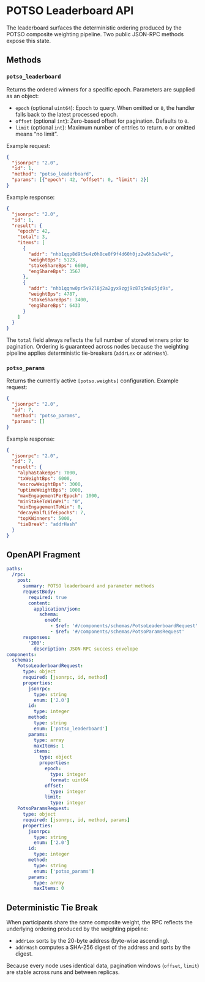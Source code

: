 # POTSO Leaderboard API

The leaderboard surfaces the deterministic ordering produced by the POTSO
composite weighting pipeline. Two public JSON-RPC methods expose this state.

## Methods

### `potso_leaderboard`

Returns the ordered winners for a specific epoch. Parameters are supplied as an
object:

- `epoch` (optional `uint64`): Epoch to query. When omitted or `0`, the handler
  falls back to the latest processed epoch.
- `offset` (optional `int`): Zero-based offset for pagination. Defaults to `0`.
- `limit` (optional `int`): Maximum number of entries to return. `0` or omitted
  means “no limit”.

Example request:

```json
{
  "jsonrpc": "2.0",
  "id": 1,
  "method": "potso_leaderboard",
  "params": [{"epoch": 42, "offset": 0, "limit": 2}]
}
```

Example response:

```json
{
  "jsonrpc": "2.0",
  "id": 1,
  "result": {
    "epoch": 42,
    "total": 3,
    "items": [
      {
        "addr": "nhb1qqp8d9t5u4z0h8ce0f9f4d60h0jz2w6h5a3w4k",
        "weightBps": 5123,
        "stakeShareBps": 6600,
        "engShareBps": 3567
      },
      {
        "addr": "nhb1qqnw0pr5v92l8j2a2gyx9zgj9z87q5n8p5jd9s",
        "weightBps": 4787,
        "stakeShareBps": 3400,
        "engShareBps": 6433
      }
    ]
  }
}
```

The `total` field always reflects the full number of stored winners prior to
pagination. Ordering is guaranteed across nodes because the weighting pipeline
applies deterministic tie-breakers (`addrLex` or `addrHash`).

### `potso_params`

Returns the currently active `[potso.weights]` configuration. Example request:

```json
{
  "jsonrpc": "2.0",
  "id": 7,
  "method": "potso_params",
  "params": []
}
```

Example response:

```json
{
  "jsonrpc": "2.0",
  "id": 7,
  "result": {
    "alphaStakeBps": 7000,
    "txWeightBps": 6000,
    "escrowWeightBps": 3000,
    "uptimeWeightBps": 1000,
    "maxEngagementPerEpoch": 1000,
    "minStakeToWinWei": "0",
    "minEngagementToWin": 0,
    "decayHalfLifeEpochs": 7,
    "topKWinners": 5000,
    "tieBreak": "addrHash"
  }
}
```

## OpenAPI Fragment

```yaml
paths:
  /rpc:
    post:
      summary: POTSO leaderboard and parameter methods
      requestBody:
        required: true
        content:
          application/json:
            schema:
              oneOf:
                - $ref: '#/components/schemas/PotsoLeaderboardRequest'
                - $ref: '#/components/schemas/PotsoParamsRequest'
      responses:
        '200':
          description: JSON-RPC success envelope
components:
  schemas:
    PotsoLeaderboardRequest:
      type: object
      required: [jsonrpc, id, method]
      properties:
        jsonrpc:
          type: string
          enum: ['2.0']
        id:
          type: integer
        method:
          type: string
          enum: ['potso_leaderboard']
        params:
          type: array
          maxItems: 1
          items:
            type: object
            properties:
              epoch:
                type: integer
                format: uint64
              offset:
                type: integer
              limit:
                type: integer
    PotsoParamsRequest:
      type: object
      required: [jsonrpc, id, method, params]
      properties:
        jsonrpc:
          type: string
          enum: ['2.0']
        id:
          type: integer
        method:
          type: string
          enum: ['potso_params']
        params:
          type: array
          maxItems: 0
```

## Deterministic Tie Break

When participants share the same composite weight, the RPC reflects the
underlying ordering produced by the weighting pipeline:

- `addrLex` sorts by the 20-byte address (byte-wise ascending).
- `addrHash` computes a SHA-256 digest of the address and sorts by the digest.

Because every node uses identical data, pagination windows (`offset`, `limit`)
are stable across runs and between replicas.

